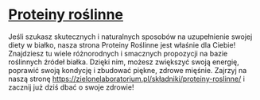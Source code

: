 # [Proteiny roślinne](https://zielonelaboratorium.pl/składniki/proteiny-roslinne/)

Jeśli szukasz skutecznych i naturalnych sposobów na uzupełnienie swojej diety w białko, nasza strona Proteiny Roślinne jest właśnie dla Ciebie! Znajdziesz tu wiele różnorodnych i smacznych propozycji na bazie roślinnych źródeł białka. Dzięki nim, możesz zwiększyć swoją energię, poprawić swoją kondycję i zbudować piękne, zdrowe mięśnie. Zajrzyj na naszą stronę https://zielonelaboratorium.pl/składniki/proteiny-roslinne/ i zacznij już dziś dbać o swoje zdrowie!